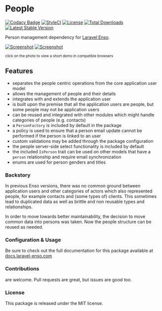 # People

[![Codacy Badge](https://api.codacy.com/project/badge/Grade/aa76029e3e4c471d91370e29534f436f)](https://www.codacy.com/app/laravel-enso/People?utm_source=github.com&amp;utm_medium=referral&amp;utm_content=laravel-enso/People&amp;utm_campaign=Badge_Grade)
[![StyleCI](https://github.styleci.io/repos/151952913/shield?branch=master)](https://github.styleci.io/repos/151952913)
[![License](https://poser.pugx.org/laravel-enso/people/license)](https://packagist.org/packages/laravel-enso/people)
[![Total Downloads](https://poser.pugx.org/laravel-enso/people/downloads)](https://packagist.org/packages/laravel-enso/people)
[![Latest Stable Version](https://poser.pugx.org/laravel-enso/people/version)](https://packagist.org/packages/laravel-enso/people)

Person management dependency for [Laravel Enso](https://github.com/laravel-enso/Enso).

[![Screenshot](https://laravel-enso.github.io/people/screenshots/bulma_001_thumb.png)](https://laravel-enso.github.io/people/screenshots/bulma_001.png)
[![Screenshot](https://laravel-enso.github.io/people/screenshots/bulma_002_thumb.png)](https://laravel-enso.github.io/people/screenshots/bulma_002.png)

<sup>click on the photo to view a short demo in compatible browsers</sup>


## Features

- separates the people centric operations from the core application user model
- allows the management of people and their details
- integrates with and extends the application user
- is built upon the premise that all the application users are people, but some people may not be application users
- can be reused and integrated with other modules which might handle categories of people (e.g. contacts)
- a `PersonFactory` is included by default in the package
- a policy is used to ensure that a person email update cannot be performed if the person is linked to an user
- custom validations may be added through the package configuration
- the people server-side select functionality is included by default
- the included `IsPerson` trait can be used on other models that have a `person` relationship and require email synchronization
- enums are used for person genders and titles  

### Backstory

In previous Enso versions, there was no common ground between application users and 
other categories of actors which also represented people, for example contacts and (some types of) clients.
This sometimes lead to duplicated data as well as brittle and non reusable types and relationships.

In order to move towards better maintainability, the decision to move common data into persons was taken. 
Now the people structure can be reused as needed.

### Configuration & Usage

Be sure to check out the full documentation for this package available at [docs.laravel-enso.com](https://docs.laravel-enso.com/packages/people.html)

### Contributions

are welcome. Pull requests are great, but issues are good too.

### License

This package is released under the MIT license.